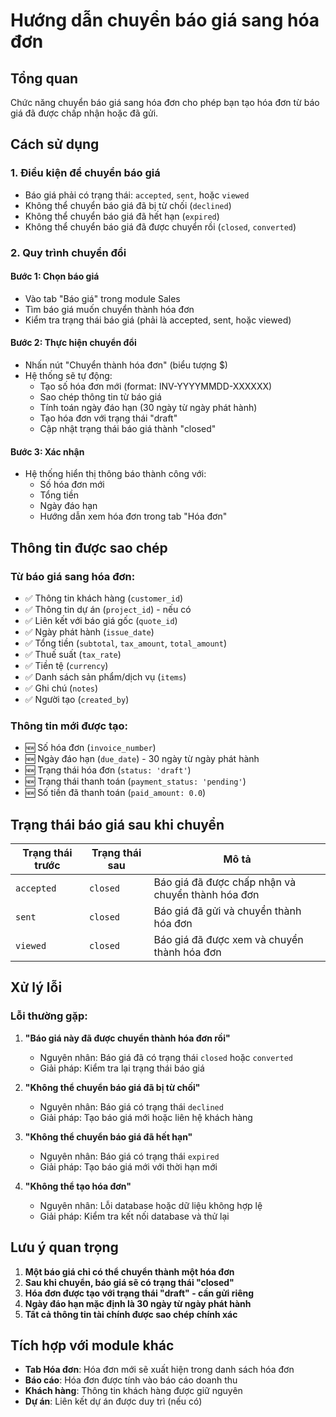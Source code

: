 # Hướng dẫn chuyển báo giá sang hóa đơn

## Tổng quan
Chức năng chuyển báo giá sang hóa đơn cho phép bạn tạo hóa đơn từ báo giá đã được chấp nhận hoặc đã gửi.

## Cách sử dụng

### 1. Điều kiện để chuyển báo giá
- Báo giá phải có trạng thái: `accepted`, `sent`, hoặc `viewed`
- Không thể chuyển báo giá đã bị từ chối (`declined`)
- Không thể chuyển báo giá đã hết hạn (`expired`)
- Không thể chuyển báo giá đã được chuyển rồi (`closed`, `converted`)

### 2. Quy trình chuyển đổi

#### Bước 1: Chọn báo giá
- Vào tab "Báo giá" trong module Sales
- Tìm báo giá muốn chuyển thành hóa đơn
- Kiểm tra trạng thái báo giá (phải là accepted, sent, hoặc viewed)

#### Bước 2: Thực hiện chuyển đổi
- Nhấn nút "Chuyển thành hóa đơn" (biểu tượng $)
- Hệ thống sẽ tự động:
  - Tạo số hóa đơn mới (format: INV-YYYYMMDD-XXXXXX)
  - Sao chép thông tin từ báo giá
  - Tính toán ngày đáo hạn (30 ngày từ ngày phát hành)
  - Tạo hóa đơn với trạng thái "draft"
  - Cập nhật trạng thái báo giá thành "closed"

#### Bước 3: Xác nhận
- Hệ thống hiển thị thông báo thành công với:
  - Số hóa đơn mới
  - Tổng tiền
  - Ngày đáo hạn
  - Hướng dẫn xem hóa đơn trong tab "Hóa đơn"

## Thông tin được sao chép

### Từ báo giá sang hóa đơn:
- ✅ Thông tin khách hàng (`customer_id`)
- ✅ Thông tin dự án (`project_id`) - nếu có
- ✅ Liên kết với báo giá gốc (`quote_id`)
- ✅ Ngày phát hành (`issue_date`)
- ✅ Tổng tiền (`subtotal`, `tax_amount`, `total_amount`)
- ✅ Thuế suất (`tax_rate`)
- ✅ Tiền tệ (`currency`)
- ✅ Danh sách sản phẩm/dịch vụ (`items`)
- ✅ Ghi chú (`notes`)
- ✅ Người tạo (`created_by`)

### Thông tin mới được tạo:
- 🆕 Số hóa đơn (`invoice_number`)
- 🆕 Ngày đáo hạn (`due_date`) - 30 ngày từ ngày phát hành
- 🆕 Trạng thái hóa đơn (`status: 'draft'`)
- 🆕 Trạng thái thanh toán (`payment_status: 'pending'`)
- 🆕 Số tiền đã thanh toán (`paid_amount: 0.0`)

## Trạng thái báo giá sau khi chuyển

| Trạng thái trước | Trạng thái sau | Mô tả |
|------------------|----------------|-------|
| `accepted` | `closed` | Báo giá đã được chấp nhận và chuyển thành hóa đơn |
| `sent` | `closed` | Báo giá đã gửi và chuyển thành hóa đơn |
| `viewed` | `closed` | Báo giá đã được xem và chuyển thành hóa đơn |

## Xử lý lỗi

### Lỗi thường gặp:
1. **"Báo giá này đã được chuyển thành hóa đơn rồi"**
   - Nguyên nhân: Báo giá đã có trạng thái `closed` hoặc `converted`
   - Giải pháp: Kiểm tra lại trạng thái báo giá

2. **"Không thể chuyển báo giá đã bị từ chối"**
   - Nguyên nhân: Báo giá có trạng thái `declined`
   - Giải pháp: Tạo báo giá mới hoặc liên hệ khách hàng

3. **"Không thể chuyển báo giá đã hết hạn"**
   - Nguyên nhân: Báo giá có trạng thái `expired`
   - Giải pháp: Tạo báo giá mới với thời hạn mới

4. **"Không thể tạo hóa đơn"**
   - Nguyên nhân: Lỗi database hoặc dữ liệu không hợp lệ
   - Giải pháp: Kiểm tra kết nối database và thử lại

## Lưu ý quan trọng

1. **Một báo giá chỉ có thể chuyển thành một hóa đơn**
2. **Sau khi chuyển, báo giá sẽ có trạng thái "closed"**
3. **Hóa đơn được tạo với trạng thái "draft" - cần gửi riêng**
4. **Ngày đáo hạn mặc định là 30 ngày từ ngày phát hành**
5. **Tất cả thông tin tài chính được sao chép chính xác**

## Tích hợp với module khác

- **Tab Hóa đơn**: Hóa đơn mới sẽ xuất hiện trong danh sách hóa đơn
- **Báo cáo**: Hóa đơn được tính vào báo cáo doanh thu
- **Khách hàng**: Thông tin khách hàng được giữ nguyên
- **Dự án**: Liên kết dự án được duy trì (nếu có)

